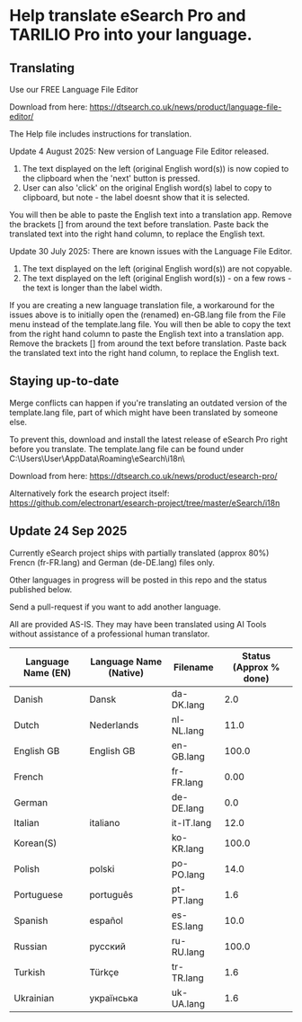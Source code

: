 # Help translate eSearch Pro and TARILIO Pro into your language.

## Translating

Use our FREE Language File Editor

Download from here: https://dtsearch.co.uk/news/product/language-file-editor/

The Help file includes instructions for translation. 

Update 4 August 2025: New version of Language File Editor released.
1) The text displayed on the left  (original English word(s)) is now copied to the clipboard when the 'next' button is pressed. 
2) User can also 'click' on the original English word(s) label to copy to clipboard, but note - the label doesnt show that it is selected.

You will then be able to paste the English text into a translation app. Remove the brackets [] from around the text before translation. 
Paste back the translated text into the right hand column, to replace the English text. 

Update 30 July 2025: There are known issues with the Language File Editor.
1) The text displayed on the left  (original English word(s)) are not copyable. 
2) The text displayed on the left  (original English word(s)) - on a few rows - the text is longer than the label width.

If you are creating a new language translation file, a workaround for the issues above is to initially open the (renamed)
en-GB.lang file from the File menu instead of the template.lang file.
You will then be able to copy the text from the right hand column to paste the English text into a translation app.
Remove the brackets [] from around the text before translation. 
Paste back the translated text into the right hand column, to replace the English text.


## Staying up-to-date

Merge conflicts can happen if you're translating an outdated version of the template.lang file, part of which might have been translated by someone else. 

To prevent this, download and install the latest release of eSearch Pro right before you translate. The template.lang file can be found under C:\Users\User\AppData\Roaming\eSearch\i18n\

Download from here: https://dtsearch.co.uk/news/product/esearch-pro/

Alternatively fork the esearch project itself: https://github.com/electronart/esearch-project/tree/master/eSearch/i18n

## Update 24 Sep 2025

Currently eSearch project ships with partially translated (approx 80%)  Frencn (fr-FR.lang) and German (de-DE.lang) files only.

Other languages in progress will be posted in this repo and the status published below.

Send a pull-request if you want to add another language.

All are provided AS-IS. They may have been translated using AI Tools without assistance of a professional human translator.


| Language Name (EN) | Language Name (Native) | Filename | Status (Approx % done) |
| ------------- | ------------- | ------------- | ------------- |
| Danish | Dansk | da-DK.lang | 2.0 |
| Dutch  | Nederlands | nl-NL.lang | 11.0 |
| English GB | English GB | en-GB.lang | 100.0 |
| French | | fr-FR.lang | 0.00 |
|German |  | de-DE.lang | 0.0 |
| Italian | italiano | it-IT.lang | 12.0 |
| Korean(S) | | ko-KR.lang | 100.0 |
| Polish | polski | po-PO.lang | 14.0 |
| Portuguese | português | pt-PT.lang | 1.6 |
| Spanish | español | es-ES.lang | 10.0 |
| Russian | русский | ru-RU.lang | 100.0 |
| Turkish | Türkçe | tr-TR.lang | 1.6 |
| Ukrainian | українська | uk-UA.lang | 1.6 |


